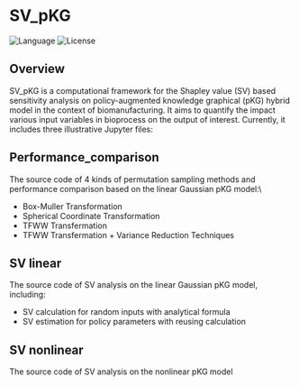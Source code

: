 # SV_pKG
![Language](https://img.shields.io/badge/language-JupyterNotebook-brightgreen)
![License](https://img.shields.io/badge/license-Apache2.0-yellow)
## Overview
SV_pKG is a computational framework for the Shapley value (SV) based sensitivity analysis on policy-augmented knowledge graphical (pKG) hybrid model in the context of biomanufacturing. It aims to quantify the impact various input variables in bioprocess on the output of interest. Currently, it includes three illustrative Jupyter files:
## Performance_comparison 
   The source code of 4 kinds of permutation sampling methods and performance comparison based on the linear Gaussian pKG model:\
   - Box-Muller Transformation
   - Spherical Coordinate Transformation
   - TFWW Transfermation
   - TFWW Transfermation + Variance Reduction Techniques
## SV linear
   The source code of SV analysis on the linear Gaussian pKG model, including:
   - SV calculation for random inputs with analytical formula
   - SV estimation for policy parameters with reusing calculation
## SV nonlinear
   The source code of SV analysis on the nonlinear pKG model
